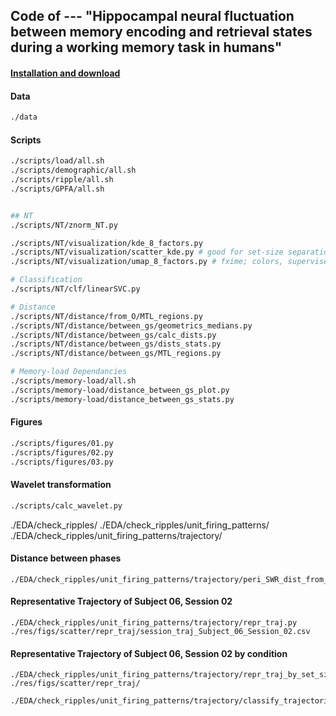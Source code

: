 ## Code of --- "Hippocampal neural fluctuation between memory encoding and retrieval states during a working memory task in humans"

#### [Installation and download](./docs/installation.md)

#### Data

``` bash
./data
```


#### Scripts
```bash
./scripts/load/all.sh
./scripts/demographic/all.sh
./scripts/ripple/all.sh
./scripts/GPFA/all.sh


## NT
./scripts/NT/znorm_NT.py

./scripts/NT/visualization/kde_8_factors.py
./scripts/NT/visualization/scatter_kde.py # good for set-size separations
./scripts/NT/visualization/umap_8_factors.py # fxime; colors, supervised

# Classification
./scripts/NT/clf/linearSVC.py

# Distance
./scripts/NT/distance/from_O/MTL_regions.py
./scripts/NT/distance/between_gs/geometrics_medians.py
./scripts/NT/distance/between_gs/calc_dists.py
./scripts/NT/distance/between_gs/dists_stats.py
./scripts/NT/distance/between_gs/MTL_regions.py

# Memory-load Dependancies
./scripts/memory-load/all.sh
./scripts/memory-load/distance_between_gs_plot.py
./scripts/memory-load/distance_between_gs_stats.py

```

#### Figures

``` bash
./scripts/figures/01.py
./scripts/figures/02.py
./scripts/figures/03.py
```















#### Wavelet transformation

``` bash
./scripts/calc_wavelet.py
```









./EDA/check_ripples/
./EDA/check_ripples/unit_firing_patterns/
./EDA/check_ripples/unit_firing_patterns/trajectory/


#### Distance between phases
```
./EDA/check_ripples/unit_firing_patterns/trajectory/peri_SWR_dist_from_P_dev.py
```

#### Representative Trajectory of Subject 06, Session 02
```
./EDA/check_ripples/unit_firing_patterns/trajectory/repr_traj.py
./res/figs/scatter/repr_traj/session_traj_Subject_06_Session_02.csv
```

#### Representative Trajectory of Subject 06, Session 02 by condition
```
./EDA/check_ripples/unit_firing_patterns/trajectory/repr_traj_by_set_size_and_task_type.py 
./res/figs/scatter/repr_traj/

./EDA/check_ripples/unit_firing_patterns/trajectory/classify_trajectories.py 


```


